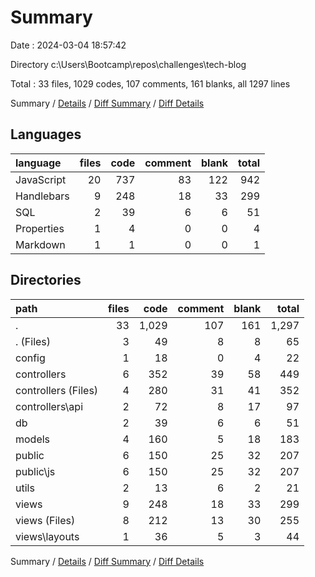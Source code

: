 # Summary

Date : 2024-03-04 18:57:42

Directory c:\\Users\\Bootcamp\\repos\\challenges\\tech-blog

Total : 33 files,  1029 codes, 107 comments, 161 blanks, all 1297 lines

Summary / [Details](details.md) / [Diff Summary](diff.md) / [Diff Details](diff-details.md)

## Languages
| language | files | code | comment | blank | total |
| :--- | ---: | ---: | ---: | ---: | ---: |
| JavaScript | 20 | 737 | 83 | 122 | 942 |
| Handlebars | 9 | 248 | 18 | 33 | 299 |
| SQL | 2 | 39 | 6 | 6 | 51 |
| Properties | 1 | 4 | 0 | 0 | 4 |
| Markdown | 1 | 1 | 0 | 0 | 1 |

## Directories
| path | files | code | comment | blank | total |
| :--- | ---: | ---: | ---: | ---: | ---: |
| . | 33 | 1,029 | 107 | 161 | 1,297 |
| . (Files) | 3 | 49 | 8 | 8 | 65 |
| config | 1 | 18 | 0 | 4 | 22 |
| controllers | 6 | 352 | 39 | 58 | 449 |
| controllers (Files) | 4 | 280 | 31 | 41 | 352 |
| controllers\\api | 2 | 72 | 8 | 17 | 97 |
| db | 2 | 39 | 6 | 6 | 51 |
| models | 4 | 160 | 5 | 18 | 183 |
| public | 6 | 150 | 25 | 32 | 207 |
| public\\js | 6 | 150 | 25 | 32 | 207 |
| utils | 2 | 13 | 6 | 2 | 21 |
| views | 9 | 248 | 18 | 33 | 299 |
| views (Files) | 8 | 212 | 13 | 30 | 255 |
| views\\layouts | 1 | 36 | 5 | 3 | 44 |

Summary / [Details](details.md) / [Diff Summary](diff.md) / [Diff Details](diff-details.md)